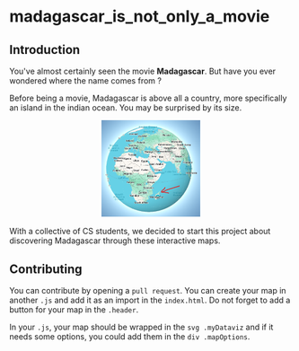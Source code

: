 # madagascar_is_not_only_a_movie

## Introduction

You've almost certainly seen the movie **Madagascar**. But have you ever wondered where the name comes from ? <br>

Before being a movie, Madagascar is above all a country, more specifically an island in the indian ocean. You may be surprised by its size.

<div align="center">
    <img src="ressources/images/image.png" alt="Madagascar location" style="width: 35%;"/>
</div>

With a collective of CS students, we decided to start this project about discovering Madagascar through these interactive maps. 

## Contributing

You can contribute by opening a ``pull request``. You can create your map in another ``.js`` and add it as an import in the ``index.html``. Do not forget to add a button for your map in the ``.header``.

In your ``.js``, your map should be wrapped in the ``svg .myDataviz`` and if it needs some options, you could add them in the ``div .mapOptions``.